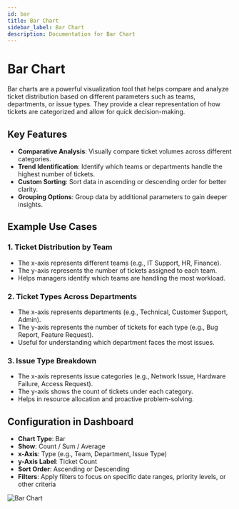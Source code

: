 ```yaml
---
id: bar
title: Bar Chart
sidebar_label: Bar Chart
description: Documentation for Bar Chart
---
```


# Bar Chart

Bar charts are a powerful visualization tool that helps compare and analyze ticket distribution based on different parameters such as teams, departments, or issue types. They provide a clear representation of how tickets are categorized and allow for quick decision-making.

## Key Features

- **Comparative Analysis**: Visually compare ticket volumes across different categories.
- **Trend Identification**: Identify which teams or departments handle the highest number of tickets.
- **Custom Sorting**: Sort data in ascending or descending order for better clarity.
- **Grouping Options**: Group data by additional parameters to gain deeper insights.

## Example Use Cases

### 1. Ticket Distribution by Team
- The x-axis represents different teams (e.g., IT Support, HR, Finance).
- The y-axis represents the number of tickets assigned to each team.
- Helps managers identify which teams are handling the most workload.

### 2. Ticket Types Across Departments
- The x-axis represents departments (e.g., Technical, Customer Support, Admin).
- The y-axis represents the number of tickets for each type (e.g., Bug Report, Feature Request).
- Useful for understanding which department faces the most issues.

### 3. Issue Type Breakdown
- The x-axis represents issue categories (e.g., Network Issue, Hardware Failure, Access Request).
- The y-axis shows the count of tickets under each category.
- Helps in resource allocation and proactive problem-solving.

## Configuration in Dashboard

- **Chart Type**: Bar
- **Show**: Count / Sum / Average
- **x-Axis**: Type (e.g., Team, Department, Issue Type)
- **y-Axis Label**: Ticket Count
- **Sort Order**: Ascending or Descending
- **Filters**: Apply filters to focus on specific date ranges, priority levels, or other criteria


![Bar Chart](/img/Helpdesk/Bar_Charts.jpg)